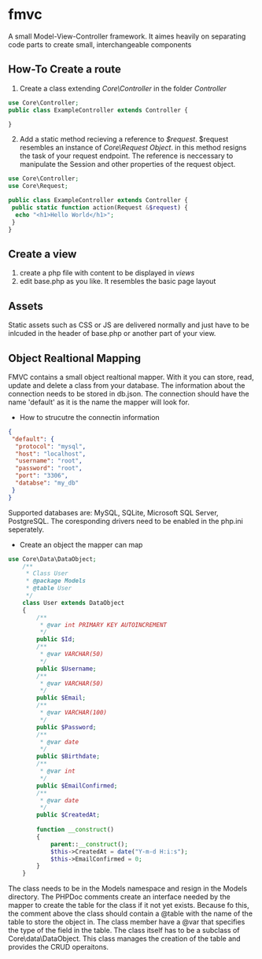 # fmvc
A small Model-View-Controller framework.
It aimes heavily on separating code parts to create small, interchangeable components

## How-To Create a route
1. Create a class extending _Core\Controller_ in the folder _Controller_
```PHP
use Core\Controller;
public class ExampleController extends Controller {

}
```
2. Add a static method recieving a reference to _$request_. $request resembles an instance of _Core\Request Object_.
in this method resigns the task of your request endpoint. The reference is neccessary to manipulate the Session and other
properties of the request object.
```PHP
use Core\Controller;
use Core\Request;

public class ExampleController extends Controller {
 public static function action(Request &$request) {
  echo "<h1>Hello World</h1>";
 }
}
```
## Create a view
1. create a php file with content to be displayed in _views_
2. edit base.php as you like. It resembles the basic page layout

## Assets
Static assets such as CSS or JS are delivered normally and just have to be inlcuded in the header of base.php or another part of your view.

## Object Realtional Mapping
FMVC contains a small object realtional mapper. With it you can store, read, update and delete a class from your database.
The information about the connection needs to be stored in db.json. The connection should have the name 'default' as it is
the name the mapper will look for.
* How to strucutre the connectin information
```json
{
 "default": {
  "protocol": "mysql",
  "host": "localhost",
  "username": "root",
  "password": "root",
  "port": "3306",
  "databse": "my_db"
 }
}
```
Supported databases are: MySQL, SQLite, Microsoft SQL Server, PostgreSQL. The coresponding drivers need to be enabled in the php.ini seperately.
* Create an object the mapper can map
```php
use Core\Data\DataObject;
    /**
     * Class User
     * @package Models
     * @table User
     */
    class User extends DataObject
    {
        /**
         * @var int PRIMARY KEY AUTOINCREMENT
         */
        public $Id;
        /**
         * @var VARCHAR(50)
         */
        public $Username;
        /**
         * @var VARCHAR(50)
         */
        public $Email;
        /**
         * @var VARCHAR(100)
         */
        public $Password;
        /**
         * @var date
         */
        public $Birthdate;
        /**
         * @var int
         */
        public $EmailConfirmed;
        /**
         * @var date
         */
        public $CreatedAt;
        
        function __construct()
        {
            parent::__construct();
            $this->CreatedAt = date("Y-m-d H:i:s");
            $this->EmailConfirmed = 0;
        }
    }
```
The class needs to be in the Models namespace and resign in the Models directory. The PHPDoc comments create an interface needed by the mapper to create the table for the class if it not yet exists.
Because fo this, the comment above the class should contain a @table with the name of the table to store the object in.
The class member have a @var that specifies the type of the field in the table.
The class itself has to be a subclass of Core\data\DataObject. This class manages the creation of the table and provides the CRUD operaitons.
